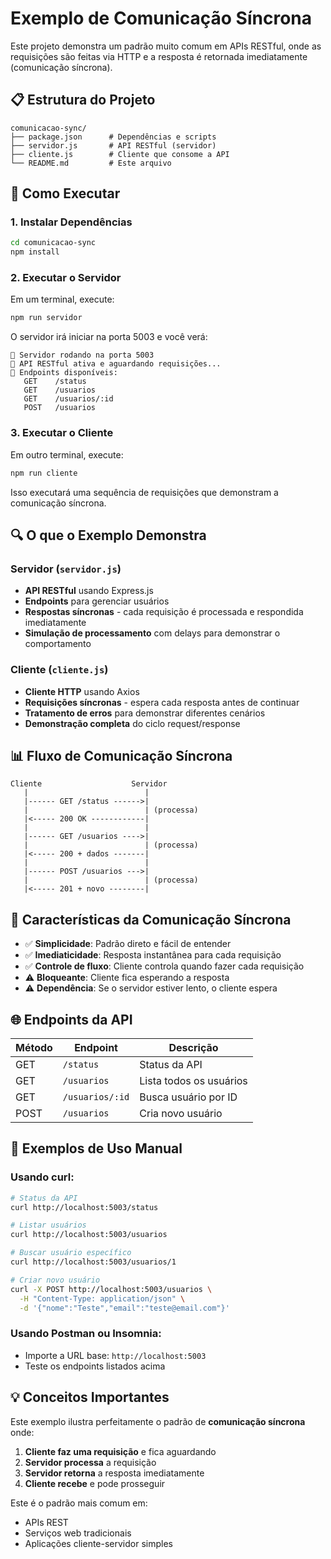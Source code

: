 # Exemplo de Comunicação Síncrona

Este projeto demonstra um padrão muito comum em APIs RESTful, onde as requisições são feitas via HTTP e a resposta é retornada imediatamente (comunicação síncrona).

## 📋 Estrutura do Projeto

```
comunicacao-sync/
├── package.json      # Dependências e scripts
├── servidor.js       # API RESTful (servidor)
├── cliente.js        # Cliente que consome a API
└── README.md         # Este arquivo
```

## 🚀 Como Executar

### 1. Instalar Dependências
```bash
cd comunicacao-sync
npm install
```

### 2. Executar o Servidor
Em um terminal, execute:
```bash
npm run servidor
```

O servidor irá iniciar na porta 5003 e você verá:
```
🚀 Servidor rodando na porta 5003
📡 API RESTful ativa e aguardando requisições...
🔗 Endpoints disponíveis:
   GET    /status
   GET    /usuarios
   GET    /usuarios/:id
   POST   /usuarios
```

### 3. Executar o Cliente
Em outro terminal, execute:
```bash
npm run cliente
```

Isso executará uma sequência de requisições que demonstram a comunicação síncrona.

## 🔍 O que o Exemplo Demonstra

### Servidor (`servidor.js`)
- **API RESTful** usando Express.js
- **Endpoints** para gerenciar usuários
- **Respostas síncronas** - cada requisição é processada e respondida imediatamente
- **Simulação de processamento** com delays para demonstrar o comportamento

### Cliente (`cliente.js`)
- **Cliente HTTP** usando Axios
- **Requisições síncronas** - espera cada resposta antes de continuar
- **Tratamento de erros** para demonstrar diferentes cenários
- **Demonstração completa** do ciclo request/response

## 📊 Fluxo de Comunicação Síncrona

```
Cliente                    Servidor
   |                          |
   |------ GET /status ------>|
   |                          | (processa)
   |<----- 200 OK ------------|
   |                          |
   |------ GET /usuarios ---->|
   |                          | (processa)
   |<----- 200 + dados -------|
   |                          |
   |------ POST /usuarios --->|
   |                          | (processa)
   |<----- 201 + novo --------|
```

## 🎯 Características da Comunicação Síncrona

- ✅ **Simplicidade**: Padrão direto e fácil de entender
- ✅ **Imediaticidade**: Resposta instantânea para cada requisição
- ✅ **Controle de fluxo**: Cliente controla quando fazer cada requisição
- ⚠️ **Bloqueante**: Cliente fica esperando a resposta
- ⚠️ **Dependência**: Se o servidor estiver lento, o cliente espera

## 🌐 Endpoints da API

| Método | Endpoint | Descrição |
|--------|----------|-----------|
| GET | `/status` | Status da API |
| GET | `/usuarios` | Lista todos os usuários |
| GET | `/usuarios/:id` | Busca usuário por ID |
| POST | `/usuarios` | Cria novo usuário |

## 🔧 Exemplos de Uso Manual

### Usando curl:
```bash
# Status da API
curl http://localhost:5003/status

# Listar usuários
curl http://localhost:5003/usuarios

# Buscar usuário específico
curl http://localhost:5003/usuarios/1

# Criar novo usuário
curl -X POST http://localhost:5003/usuarios \
  -H "Content-Type: application/json" \
  -d '{"nome":"Teste","email":"teste@email.com"}'
```

### Usando Postman ou Insomnia:
- Importe a URL base: `http://localhost:5003`
- Teste os endpoints listados acima

## 💡 Conceitos Importantes

Este exemplo ilustra perfeitamente o padrão de **comunicação síncrona** onde:

1. **Cliente faz uma requisição** e fica aguardando
2. **Servidor processa** a requisição
3. **Servidor retorna** a resposta imediatamente
4. **Cliente recebe** e pode prosseguir

Este é o padrão mais comum em:
- APIs REST
- Serviços web tradicionais
- Aplicações cliente-servidor simples 
